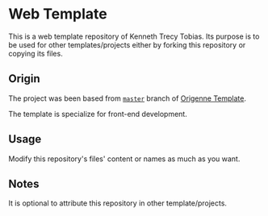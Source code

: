 # Web Template
This is a web template repository of Kenneth Trecy Tobias. Its purpose is to be used for other
templates/projects either by forking this repository or copying its files.

## Origin
The project was been based from [`master`] branch of [Origenne Template].

The template is specialize for front-end development.

## Usage
Modify this repository's files' content or names as much as you want.

## Notes
It is optional to attribute this repository in other template/projects.

[`master`]: http://repo.local/KennethTrecy/origenne_template
[Origenne Template]: http://repo.local/KennethTrecy/origenne_template
